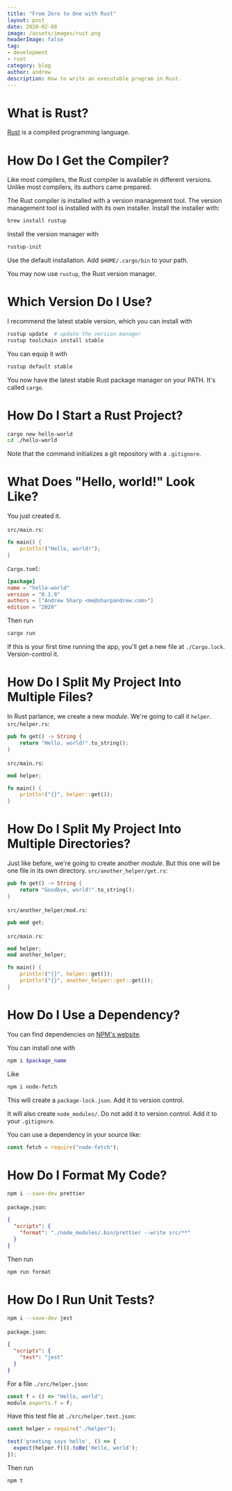 ```yaml
---
title: "From Zero to One with Rust"
layout: post
date: 2020-02-08
image: /assets/images/rust.png
headerImage: false
tag:
- development
- rust
category: blog
author: andrew
description: How to write an executable program in Rust.
---
```


# What is Rust?
[Rust](https://www.rust-lang.org/) is a compiled programming language.

# How Do I Get the Compiler?
Like most compilers, the Rust compiler is available in different versions. Unlike most
compilers, its authors came prepared.

The Rust compiler is installed with a version management tool. The version management tool
is installed with its own installer. Install the installer with:
```bash
brew install rustup
```

Install the version manager with
```bash
rustup-init
```

Use the default installation. Add `$HOME/.cargo/bin` to your path.

You may now use `rustup`, the Rust version manager.

# Which Version Do I Use?
I recommend the latest stable version, which you can install with
```bash
rustup update  # update the version manager
rustup toolchain install stable
```

You can equip it with
```bash
rustup default stable
```

You now have the latest stable Rust package manager on your PATH. It's
called `cargo`.

# How Do I Start a Rust Project?
```bash
cargo new hello-world
cd ./hello-world
```

Note that the command initializes a git repository with a `.gitignore`.

# What Does "Hello, world!" Look Like?
You just created it.

`src/main.rs`:
```rust
fn main() {
    println!("Hello, world!");
}
```

`Cargo.toml`:
```toml
[package]
name = "hello-world"
version = "0.1.0"
authors = ["Andrew Sharp <me@sharpandrew.com>"]
edition = "2020"
```

Then run
```bash
cargo run
```

If this is your first time running the app, you'll get a new
file at `./Cargo.lock`. Version-control it.

# How Do I Split My Project Into Multiple Files?
In Rust parlance, we create a new *module*. We're going to call it `helper`.
`src/helper.rs`:
```rust
pub fn get() -> String {
    return "Hello, world!".to_string();
}
```

`src/main.rs`:
```rust
mod helper;

fn main() {
    println!("{}", helper::get());
}
```

# How Do I Split My Project Into Multiple Directories?
Just like before, we're going to create another *module*. But this one will be one
file in its own directory.
`src/another_helper/get.rs`:
```rust
pub fn get() -> String {
    return "Goodbye, world!".to_string();
}
```

`src/another_helper/mod.rs`:
```rust
pub mod get;
```

`src/main.rs`:
```rust
mod helper;
mod another_helper;

fn main() {
    println!("{}", helper::get());
    println!("{}", another_helper::get::get());
}
```

# How Do I Use a Dependency?
You can find dependencies on [NPM's website](https://www.npmjs.com/).

You can install one with
```bash
npm i $package_name
```

Like
```bash
npm i node-fetch
```

This will create a `package-lock.json`. Add it to version control.

It will also create `node_modules/`. Do not add it to version control. Add it to your
`.gitignore`.

You can use a dependency in your source like:
```javascript
const fetch = require("node-fetch");
```

# How Do I Format My Code?
```bash
npm i --save-dev prettier
```

`package.json`:
```json
{
  "scripts": {
    "format": "./node_modules/.bin/prettier --write src/**"
  }
}
```

Then run
```bash
npm run format
```

# How Do I Run Unit Tests?
```bash
npm i --save-dev jest
```

`package.json`:
```json
{
  "scripts": {
    "test": "jest"
  }
}
```

For a file `./src/helper.json`:
```javascript
const f = () => "Hello, world";
module.exports.f = f;
```

Have this test file at `./src/helper.test.json`:
```javascript
const helper = require("./helper");

test('greeting says hello', () => {
  expect(helper.f()).toBe('Hello, world');
});
```

Then run
```bash
npm t
```
